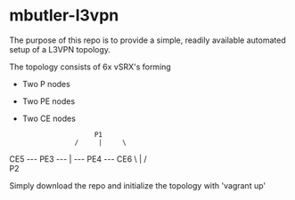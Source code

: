 # mbutler-l3vpn

The purpose of this repo is to provide a simple, readily available automated setup of a L3VPN topology.

The topology consists of 6x vSRX's forming 
- Two P nodes
- Two PE nodes
- Two CE nodes


                        P1  
                   /     |     \ 
CE5 --- PE3 ---          |        --- PE4 --- CE6
                   \     |     /  
                        P2    

Simply download the repo and initialize the topology with 'vagrant up'
